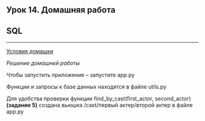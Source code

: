 ## Урок 14. Домашняя работа
## SQL

---
[Условия домашки](https://skyengpublic.notion.site/14-SQL-b03273db4ae74fb0b93ae25f36928d4a)

*Решение домашней работы*

Чтобы запустить приложение – запустите app.py

Функции и запросы к базе данных находятся в файле utils.py

Для удобства проверки функции find_by_cast(first_actor, second_actor)**(задание 5)** создана вьюшка /cast/первый актер/второй актер в файле app.py
